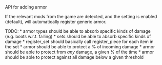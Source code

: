 API for adding armor

If the relevant mods from the game are detected, and the setting is enabled (default),
will automatically register generic armor.

TODO:
    * armor types should be able to absorb specific kinds of damage (e.g. boots w.r.t. falling)
    * sets should be able to absorb specific kinds of damage
    * register_set should basically call register_piece for each item in the set
    * armor should be able to protect a % of incoming damage
    * armor should be able to protect from *any* damage, a given % of the time
    * armor should be able to protect against all damage below a given threshold
